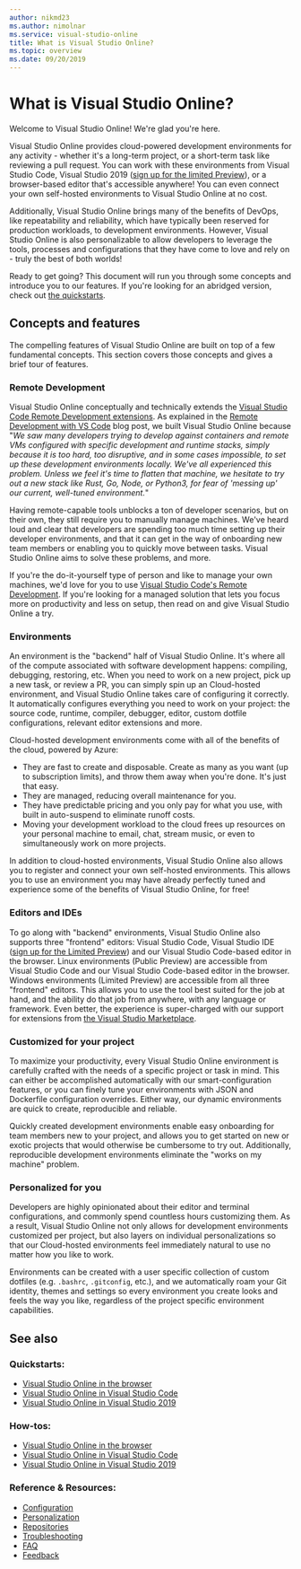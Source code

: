 ```yaml
---
author: nikmd23
ms.author: nimolnar
ms.service: visual-studio-online
title: What is Visual Studio Online?
ms.topic: overview
ms.date: 09/20/2019
---
```


# What is Visual Studio Online?

Welcome to Visual Studio Online! We're glad you're here.

Visual Studio Online provides cloud-powered development environments for any activity - whether it's a long-term project, or a short-term task like reviewing a pull request. You can work with these environments from Visual Studio Code, Visual Studio 2019 ([sign up for the limited Preview](https://aka.ms/vsfutures-signup)), or a browser-based editor that's accessible anywhere! You can even connect your own self-hosted environments to Visual Studio Online at no cost.

Additionally, Visual Studio Online brings many of the benefits of DevOps, like repeatability and reliability, which have typically been reserved for production workloads, to development environments. However, Visual Studio Online is also personalizable to allow developers to leverage the tools, processes and configurations that they have come to love and rely on - truly the best of both worlds!

Ready to get going? This document will run you through some concepts and introduce you to our features. If you're looking for an abridged version, check out [the quickstarts](../quickstarts/browser.md).

## Concepts and features

The compelling features of Visual Studio Online are built on top of a few fundamental concepts. This section covers those concepts and gives a brief tour of features.

### Remote Development

Visual Studio Online conceptually and technically extends the [Visual Studio Code Remote Development extensions](https://marketplace.visualstudio.com/items?itemName=ms-vscode-remote.vscode-remote-extensionpack). As explained in the [Remote Development with VS Code](https://code.visualstudio.com/blogs/2019/05/02/remote-development) blog post, we built Visual Studio Online because "_We saw many developers trying to develop against containers and remote VMs configured with specific development and runtime stacks, simply because it is too hard, too disruptive, and in some cases impossible, to set up these development environments locally. We've all experienced this problem. Unless we feel it's time to flatten that machine, we hesitate to try out a new stack like Rust, Go, Node, or Python3, for fear of 'messing up' our current, well-tuned environment._"

Having remote-capable tools unblocks a ton of developer scenarios, but on their own, they still require you to manually manage machines. We've heard loud and clear that developers are spending too much time setting up their developer environments, and that it can get in the way of onboarding new team members or enabling you to quickly move between tasks. Visual Studio Online aims to solve these problems, and more.

If you're the do-it-yourself type of person and like to manage your own machines, we'd love for you to use [Visual Studio Code's Remote Development](https://code.visualstudio.com/docs/remote/remote-overview). If you're looking for a managed solution that lets you focus more on productivity and less on setup, then read on and give Visual Studio Online a try.

### Environments

An environment is the "backend" half of Visual Studio Online. It's where all of the compute associated with software development happens: compiling, debugging, restoring, etc. When you need to work on a new project, pick up a new task, or review a PR, you can simply spin up an Cloud-hosted environment, and Visual Studio Online takes care of configuring it correctly. It automatically configures everything you need to work on your project: the source code, runtime, compiler, debugger, editor, custom dotfile configurations, relevant editor extensions and more.

Cloud-hosted development environments come with all of the benefits of the cloud, powered by Azure:

- They are fast to create and disposable. Create as many as you want (up to subscription limits), and throw them away when you're done. It's just that easy.
- They are managed, reducing overall maintenance for you.
- They have predictable pricing and you only pay for what you use, with built in auto-suspend to eliminate runoff costs.
- Moving your development workload to the cloud frees up resources on your personal machine to email, chat, stream music, or even to simultaneously work on more projects.

In addition to cloud-hosted environments, Visual Studio Online also allows you to register and connect your own self-hosted environments. This allows you to use an environment you may have already perfectly tuned and experience some of the benefits of Visual Studio Online, for free!

### Editors and IDEs

To go along with "backend" environments, Visual Studio Online also supports three "frontend" editors: Visual Studio Code, Visual Studio IDE ([sign up for the Limited Preview](https://aka.ms/vsfutures-signup)) and our Visual Studio Code-based editor in the browser. Linux environments (Public Preview) are accessible from Visual Studio Code and our Visual Studio Code-based editor in the browser. Windows environments (Limited Preview) are accessible from all three "frontend" editors. This allows you to use the tool best suited for the job at hand, and the ability do that job from anywhere, with any language or framework. Even better, the experience is super-charged with our support for extensions from [the Visual Studio Marketplace](https://marketplace.visualstudio.com/).

### Customized for your project

To maximize your productivity, every Visual Studio Online environment is carefully crafted with the needs of a specific project or task in mind. This can either be accomplished automatically with our smart-configuration features, or you can finely tune your environments with JSON and Dockerfile configuration overrides. Either way, our dynamic environments are quick to create, reproducible and reliable.

Quickly created development environments enable easy onboarding for team members new to your project, and allows you to get started on new or exotic projects that would otherwise be cumbersome to try out. Additionally, reproducible development environments eliminate the "works on my machine" problem.

### Personalized for you

Developers are highly opinionated about their editor and terminal configurations, and commonly spend countless hours customizing them. As a result, Visual Studio Online not only allows for development environments customized per project, but also layers on individual personalizations so that our Cloud-hosted environments feel immediately natural to use no matter how you like to work.

Environments can be created with a user specific collection of custom dotfiles (e.g. `.bashrc`, `.gitconfig`, etc.), and we automatically roam your Git identity, themes and settings so every environment you create looks and feels the way you like, regardless of the project specific environment capabilities.

## See also

### Quickstarts:

- [Visual Studio Online in the browser](../quickstarts/browser.md)
- [Visual Studio Online in Visual Studio Code](../quickstarts/vscode.md)
- [Visual Studio Online in Visual Studio 2019](../quickstarts/vs.md)

### How-tos:

- [Visual Studio Online in the browser](../how-to/browser.md)
- [Visual Studio Online in Visual Studio Code](../how-to/vscode.md)
- [Visual Studio Online in Visual Studio 2019](../how-to/vside.md)

### Reference & Resources:

- [Configuration](../reference/configuring.md)
- [Personalization](../reference/personalizing.md)
- [Repositories](../reference/repository.md)
- [Troubleshooting](../resources/troubleshooting.md)
- [FAQ](../resources/faq.md)
- [Feedback](../resources/feedback.md)
